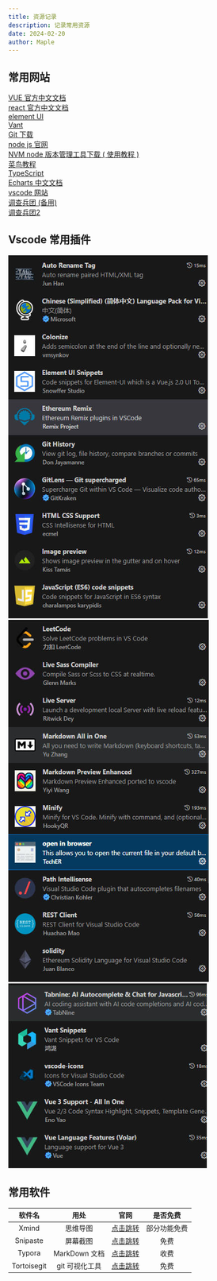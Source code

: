 ```yaml
---
title: 资源记录
description: 记录常用资源
date: 2024-02-20
author: Maple
---
```


## 常用网站

<a href="https://cn.vuejs.org" target="_blank">VUE 官方中文文档</a> </br>
<a href="https://vant-contrib.gitee.io/vant/#/zh-CN" target="_blank">react 官方中文文档  </a> </br>
<a href="https://element.eleme.io/#/zh-CN" target="_blank">element UI</a> </br>
<a href="https://vant-contrib.gitee.io/vant/#/zh-CN" target="_blank">Vant </a> </br>
<a href="https://git-scm.com/" target="_blank">Git 下载 </a> </br>
<a href="https://www.nodejs.com.cn/" target="_blank">node js 官网 </a> </br>
<a href="https://github.com/coreybutler/nvm-windows/releases" target="_blank">NVM node 版本管理工具下载 </a>   <a href="https://juejin.cn/post/7124971131131396109" target="_blank">( 使用教程 )  </a>   </br>
<a href="https://www.runoob.com/" target="_blank">菜鸟教程 </a> </br>
<a href="https://www.typescriptlang.org/zh/" target="_blank">TypeScript </a> </br>
<a href=" https://echarts.apache.org/zh/index.html" target="_blank">Echarts 中文文档 </a> </br>
<a href="https://code.visualstudio.com/" target="_blank">vscode 网站 </a> </br>
<a href="https://dukou.dev/" target="_blank">调查兵团 </a>  <a href=" https://dukoucloud.github.io/dukou/" target="_blank">(备用) </a>   </br>
<a href="https://xn--4gq62f52gdss.club/#/login" target="_blank">调查兵团2 </a> </br>

## Vscode 常用插件
![Vscode](./images/vscode01.jpg)
![Vscode](./images/vscode02.jpg)
![Vscode](./images/vscode03.jpg)

## 常用软件 

| 软件名 | 用处 | 官网 |  是否免费 | 
| :---: | :---: | :---: | :---: | 
| Xmind | 思维导图 |  [点击跳转](https://xmind.cn/) | 部分功能免费 | 
| Snipaste | 屏幕截图 |  [点击跳转](https://www.snipaste.com/) | 免费 | 
| Typora | MarkDown 文档 |  [点击跳转](https://typora.io/#feature) | 收费 | 
| Tortoisegit | git 可视化工具 |  [点击跳转](https://tortoisegit.org/) | 免费 | 

